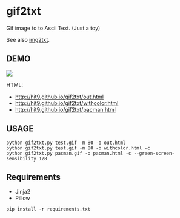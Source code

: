 gif2txt
=======

Gif image to to Ascii Text. (Just a toy)

See also [img2txt](https://github.com/hit9/img2txt).

DEMO
----

![](test.gif)

HTML: 

* http://hit9.github.io/gif2txt/out.html
* http://hit9.github.io/gif2txt/withcolor.html
* http://hit9.github.io/gif2txt/pacman.html

USAGE
-----

```
python gif2txt.py test.gif -m 80 -o out.html
python gif2txt.py test.gif -m 80 -o withcolor.html -c
python gif2txt.py pacman.gif -o pacman.html -c --green-screen-sensibility 128
```

Requirements
-----------

* Jinja2
* Pillow

```
pip install -r requirements.txt
```
